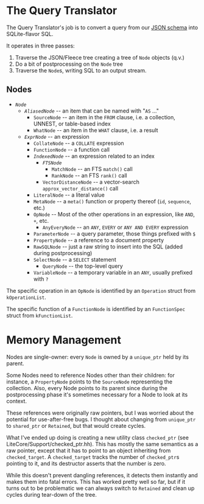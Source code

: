 #  The Query Translator

The Query Translator's job is to convert a query from our [JSON schema][SCHEMA] into SQLite-flavor SQL.

It operates in three passes:
1. Traverse the JSON/Fleece tree creating a tree of `Node` objects (q.v.)
2. Do a bit of postprocessing on the `Node` tree
3. Traverse the `Node`s, writing SQL to an output stream.

## Nodes

- _`Node`_
  - _`AliasedNode`_ -- an item that can be named with "`AS` ..."
    - `SourceNode` -- an item in the `FROM` clause, i.e. a collection, UNNEST, or table-based index
    - `WhatNode` -- an item in the `WHAT` clause, i.e. a result
  - _`ExprNode`_ -- an expression
    - `CollateNode` -- a `COLLATE` expression
    - `FunctionNode` -- a function call
    - _`IndexedNode`_ -- an expression related to an index
      - _`FTSNode`_
        - `MatchNode` -- an FTS `match()` call
        - `RankNode` -- an FTS `rank()` call
      - `VectorDistanceNode` -- a vector-search `approx_vector_distance()` call
    - `LiteralNode` -- a literal value
    - `MetaNode` -- a `meta()` function or property thereof (`id`, `sequence`, etc.)
    - `OpNode` -- Most of the other operations in an expression, like `AND`, `+`, etc.
      - `AnyEveryNode` -- an `ANY`, `EVERY` or `ANY AND EVERY` expression
    - `ParameterNode` -- a query parameter, those things prefixed with `$`
    - `PropertyNode` -- a reference to a document property
    - `RawSQLNode` -- just a raw string to insert into the SQL (added during postprocessing)
    - `SelectNode` -- a `SELECT` statement
      - `QueryNode` -- the top-level query
    - `VariableNode` -- a temporary variable in an `ANY`, usually prefixed with `?`

The specific operation in an `OpNode` is identified by an `Operation` struct from `kOperationList`.

The specific function of a `FunctionNode` is identified by an `FunctionSpec` struct from `kFunctionList`.

# Memory Management

Nodes are single-owner: every `Node` is owned by a `unique_ptr` held by its parent.

Some Nodes need to reference Nodes other than their children: for instance, a `PropertyNode` points to the `SourceNode` representing the collection. Also, every Node points to its parent since during the postprocessing phase it's sometimes necessary for a Node to look at its context.

These references were originally raw pointers, but I was worried about the potential for use-after-free bugs. I thought about changing from `unique_ptr` to `shared_ptr` or `Retained`, but that would create cycles.

What I've ended up doing is creating a new utility class `checked_ptr` (see LiteCore/Support/checked_ptr.hh). This has mostly the same semantics as a raw pointer, except that it has to point to an object inheriting from `checked_target`. A `checked_target` tracks the number of `checked_ptr`s pointing to it, and its destructor asserts that the number is zero.

While this doesn't prevent dangling references, it detects them instantly and makes them into fatal errors. This has worked pretty well so far, but if it turns out to be problematic we can always switch to `Retained` and clean up cycles during tear-down of the tree.

[SCHEMA]: https://github.com/couchbase/couchbase-lite-core/wiki/JSON-Query-Schema
